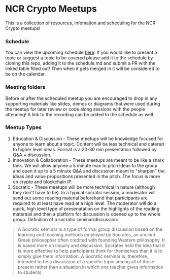 # NCR Crypto Meetups
This is a collection of resources, infomation and scheduling for the NCR Crypto meetups!

### Schedule
You can view the upcoming schedule [here](./schedule.md). If you would like to present a topic or suggest a topic to be covered please add it to the schedule by cloning this repo, adding it to the schedule.md and submit a PR with the linked table filled out! Then when it gets merged in it will be considered to be on the calendar.

### Meeting folders
Before or after the scheduled meetup you are encouraged to drop in any supporting materials like slides, demos or diagrams that were used during the meetup for later review or code along sessions with the people attending! A link to the recording can be added to the schedule as well.

### Meetup Types
1. Education & Discussion - These meetups will be knowledge focused for anyone to learn about a topic. Content will be less technical and catered to higher level ideas. Format is a 20-30 min presentation followed by Q&A + discussion.
2. Innovation & Collaboration - These meetups are meant to be like a shark tank. We will allow anyone a 5 minute max to pitch ideas to the group and open it up to a 5 minute Q&A and discussion meant to "sharpen" the ideas and value propositions presented in the pitch. The focus is more on crypto and blockchain IP.
3. Socratic - These meetups will be more technical in nature (although they don't have to be). In a typical socratic session, a moderator will send out some reading material beforehand that participants are required to at least have read at a high level. The moderator will do a quick, high level type of presenatation on the highlights of the reading materaial and then a platform for discussion is opened up to the whole group. Definition of a socratic seminar/discussion:


> A Socratic seminar is a type of formal group discussion based on the learning and teaching methods employed by Socrates, an
> ancient Greek philosopher often credited with founding Western philosophy. It is based more on inquiry and discussion. Socrates
> held the idea that it is more effective to help participants think for themselves than it is to simply give them information. A
> Socratic seminar is, therefore, intended to be a discussion of a specific topic among all of those present rather than a
> situation in which one teacher gives information to students.
